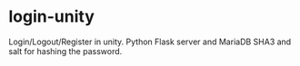 # login-unity
Login/Logout/Register in unity. Python Flask server and MariaDB
SHA3 and salt for hashing the password.

